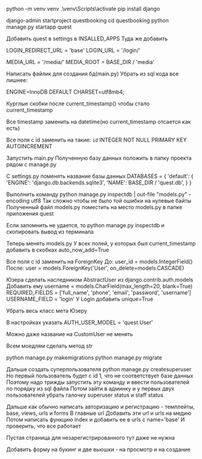 python -m venv venv
.\venv\Scripts\activate
pip install django

django-admin startproject questbooking
cd questbooking
python manage.py startapp quest

Добавить quest в settings в INSALLED_APPS
Туда же добавить 

LOGIN_REDIRECT_URL = 'base'
LOGIN_URL = '/login/'

MEDIA_URL = '/media/'
MEDIA_ROOT = BASE_DIR / 'media'


Написать файлик для создания бд(main.py)
Убрать из sql кода все лишнее:

ENGINE=InnoDB DEFAULT CHARSET=utf8mb4;

Курглые скобки после current_timestamp() чтобы стало current_timestamp

Все timestamp заменить на datetime(но current_timestamp отсается как есть)

Все поля с id заменить на такие:
`id` INTEGER NOT NULL PRIMARY KEY AUTOINCREMENT

Запустить main.py
Полученную базу данных положить в папку проекта рядом с manage.py

С settings.py поменять название базы данных 
DATABASES = {
    'default': {
        'ENGINE': 'django.db.backends.sqlite3',
        'NAME': BASE_DIR / 'quest.db',
    }
}

Выполнить команду
python manage.py inspectdb | out-file "models.py" -encoding utf8 
Так сложно чтобы не было той ошибки на нулевые байты
Полученный файл models.py поместить на место models.py в папке приложения quest

Если запомнить не удается, то python manage.py inspectdb и скопировать вывод из терминала


Теперь менять models.py
У всех полей, у которых был current_timestamp добавить в скобках auto_now_add=True

Все поля с id заменить на ForeignKey
До:
    user_id = models.IntegerField()
После:
    user = models.ForeignKey('User', on_delete=models.CASCADE)



Юзера сделать наследником AbstractUser из django.contrib.auth.models
Добавить ему 
username = models.CharField(max_length=20, blank=True)
REQUIRED_FIELDS = ['full_name', 'phone', 'email', 'password', 'username']
USERNAME_FIELD = 'login'
У Login добавить unique=True

Убрать весь класс мета Юзеру

В настройках указать
AUTH_USER_MODEL = 'quest.User' 

Можно даже название на CustomUser не менять


Всем моедлям сделать метод str

python manage.py makemigrations
python manage.py migrate

Дальше создать суперпользователя
python manage.py createsuperuser
Но первый пользователь будет с id 1, что не соответствует базе данных
Поэтому надо трижды запустить эту команду и ввести пользователей по порядку из sql файла
Потом зайти в админку и у первых двух пользователей убрать галочку superuser status и staff status

Дальше как обычно написать авторизацию и регистрацию - темплейты, base, views, urls и forms
В главные url Добавить эти url и urls на медию
Потом написать функцию index и добавить ее в urls с name='base'
И проверить, что все работает

Пустая страница для незарегистрированного тут даже не нужна

Добавить форму на букинг и две вьюшки - на просмотр и на создание
